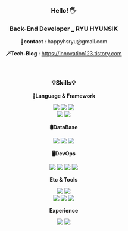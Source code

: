 <div align=center>
  <h3>Hello! 🖐</h3>
  <h3>Back-End Developer _ RYU HYUNSIK</h3>
  <p><b>📧contact :</b> happyhsryu@gmail.com</p>
  <p><b>🪄Tech-Blog :</b> <a href="https://innovation123.tistory.com">https://innovation123.tistory.com</a></p>
</div>
<br>
<div align="center">
  <h3> 💡Skills💡 </h3>
  <p><b> 📖Language & Framework </b></p>
  <img src="https://img.shields.io/badge/Java-ff6347?style=for-the-badge&logo=000000&logoColor=white">
  <img src="https://img.shields.io/badge/Spring Boot-9acd329?style=for-the-badge&logo=springboot&logoColor=white">
  <img src="https://img.shields.io/badge/gradle-778899?style=for-the-badge&logo=gradle&logoColor=white">
  <br>
  <img src="https://img.shields.io/badge/Spring data JPA-66cdaa?style=for-the-badge&logo=amazondocumentdb&logoColor=white">
  <img src="https://img.shields.io/badge/Spring Security-9acd32?style=for-the-badge&logo=springsecurity&logoColor=white">
  <p><b> 🛢️DataBase </b></p>
  <img src="https://img.shields.io/badge/Maria DB-b0c4de?style=for-the-badge&logo=mariadb&logoColor=white">
  <img src="https://img.shields.io/badge/redis-ff0000?style=for-the-badge&logo=redis&logoColor=white">
  <img src="https://img.shields.io/badge/mongodb-006400?style=for-the-badge&logo=mongodb&logoColor=white">
  <br>
  <p><b> 🖥️DevOps </b></p>
  <img src="https://img.shields.io/badge/aws ec2-ff8c00?style=for-the-badge&logo=amazonec2&logoColor=white">
  <img src="https://img.shields.io/badge/aws s3-ff4500?style=for-the-badge&logo=amazons3&logoColor=white">
  <img src="https://img.shields.io/badge/docker-0db7ed?style=for-the-badge&logo=docker&logoColor=white">
  <img src="https://img.shields.io/badge/ubuntu-ff7f50?style=for-the-badge&logo=ubuntu&logoColor=white">
  <br>
  <p><b> Etc & Tools </b></p>
  <img src="https://img.shields.io/badge/JWT-48d1cc?style=for-the-badge&logo=jsonwebtokens&logoColor=white">
  <img src="https://img.shields.io/badge/JUnit5-ff6347?style=for-the-badge&logo=junit5&logoColor=white">
  <br>
  <img src="https://img.shields.io/badge/github-696969?style=for-the-badge&logo=github&logoColor=white">
  <img src="https://img.shields.io/badge/IntelliJ-000000?style=for-the-badge&logo=intellijidea&logoColor=white">
  <img src="https://img.shields.io/badge/JUnit5-ff6347?style=for-the-badge&logo=junit5&logoColor=white">
  <br>
  <p><b> Experience </b></p>
  <img src="https://img.shields.io/badge/thymeleaf-9acd32?style=for-the-badge&logo=thymeleaf&logoColor=white">
  <img src="https://img.shields.io/badge/mybatis-c0c0c0?style=for-the-badge&logoColor=white">

</div>

